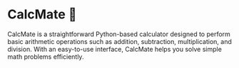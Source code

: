# CalcMate 🤖
CalcMate is a straightforward Python-based calculator designed to perform basic arithmetic operations such as addition, subtraction, multiplication, and division. With an easy-to-use interface, CalcMate helps you solve simple math problems efficiently.
